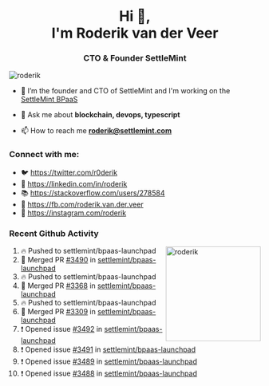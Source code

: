 <h1 align="center">Hi 👋,<br/> I'm Roderik van der Veer</h1>
<h3 align="center">CTO & Founder SettleMint</h3>

<p align="left"> <img src="https://komarev.com/ghpvc/?username=roderik" alt="roderik" /> </p>

- 🔭 I’m the founder and CTO of SettleMint and I'm working on the [SettleMint BPaaS](https://settlemint.com)

- 💬 Ask me about **blockchain, devops, typescript**

- 📫 How to reach me **roderik@settlemint.com**



### Connect with me:

- 🐦 https://twitter.com/r0derik
- 🏢 https://linkedin.com/in/roderik
- 📚 https://stackoverflow.com/users/278584
- 🙊 https://fb.com/roderik.van.der.veer
- 📸 https://instagram.com/roderik

### Recent Github Activity
<img src="https://github-readme-stats.vercel.app/api?username=roderik&show_icons=true&count_private=true" alt="roderik" align="right" height="190" />

<!--START_SECTION:activity-->
1. 🔥 Pushed to settlemint/bpaas-launchpad
2. 🎉 Merged PR [#3490](https://github.com/settlemint/bpaas-launchpad/pull/3490) in [settlemint/bpaas-launchpad](https://github.com/settlemint/bpaas-launchpad)
3. 🔥 Pushed to settlemint/bpaas-launchpad
4. 🎉 Merged PR [#3368](https://github.com/settlemint/bpaas-launchpad/pull/3368) in [settlemint/bpaas-launchpad](https://github.com/settlemint/bpaas-launchpad)
5. 🔥 Pushed to settlemint/bpaas-launchpad
6. 🎉 Merged PR [#3309](https://github.com/settlemint/bpaas-launchpad/pull/3309) in [settlemint/bpaas-launchpad](https://github.com/settlemint/bpaas-launchpad)
7. ❗️ Opened issue [#3492](https://github.com/settlemint/bpaas-launchpad/issues/3492) in [settlemint/bpaas-launchpad](https://github.com/settlemint/bpaas-launchpad)
8. ❗️ Opened issue [#3491](https://github.com/settlemint/bpaas-launchpad/issues/3491) in [settlemint/bpaas-launchpad](https://github.com/settlemint/bpaas-launchpad)
9. ❗️ Opened issue [#3489](https://github.com/settlemint/bpaas-launchpad/issues/3489) in [settlemint/bpaas-launchpad](https://github.com/settlemint/bpaas-launchpad)
10. ❗️ Opened issue [#3488](https://github.com/settlemint/bpaas-launchpad/issues/3488) in [settlemint/bpaas-launchpad](https://github.com/settlemint/bpaas-launchpad)
<!--END_SECTION:activity-->